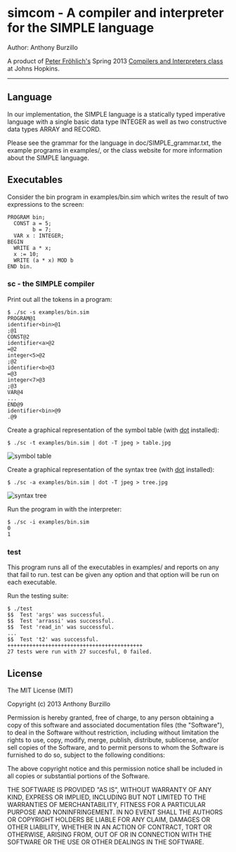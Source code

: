 simcom - A compiler and interpreter for the SIMPLE language
==============================================

Author: Anthony Burzillo

A product of [Peter Fröhlich's](http://gaming.jhu.edu/~phf/) Spring 2013
[Compilers and Interpreters class](http://gaming.jhu.edu/~phf/2013/spring/cs328/) at Johns Hopkins.

******

## Language

In our implementation, the SIMPLE language is a statically typed imperative language with a single basic data type
INTEGER as well as two constructive data types ARRAY and RECORD.

Please see the grammar for the language in doc/SIMPLE_grammar.txt, the example programs in examples/, or the class
website for more information about the SIMPLE language.

## Executables

Consider the bin program in examples/bin.sim which writes the result of two expressions to the screen:

```SIMPLE
PROGRAM bin;
  CONST a = 5;
        b = 7;
  VAR x : INTEGER;
BEGIN
  WRITE a * x;
  x := 10; 
  WRITE (a * x) MOD b
END bin.
```

### sc - the SIMPLE compiler

Print out all the tokens in a program:


```shell
$ ./sc -s examples/bin.sim
PROGRAM@1
identifier<bin>@1
;@1
CONST@2
identifier<a>@2
=@2
integer<5>@2
;@2
identifier<b>@3
=@3
integer<7>@3
;@3
VAR@4
...
END@9
identifier<bin>@9
.@9
```

Create a graphical representation of the symbol table (with [dot] installed):

[dot]: http://www.graphviz.org/

```shell
$ ./sc -t examples/bin.sim | dot -T jpeg > table.jpg
```

![symbol table](http://i.imgur.com/x9i89hg.jpg)

Create a graphical representation of the syntax tree (with [dot] installed):

```shell
$ ./sc -a examples/bin.sim | dot -T jpeg > tree.jpg
```

![syntax tree](http://i.imgur.com/IQ3oZkV.jpg)

Run the program in with the interpreter:

```shell
$ ./sc -i examples/bin.sim
0
1
```

### test

This program runs all of the executables in examples/ and reports on any that fail to run.
test can be given any option and that option will be run on each executable.

Run the testing suite:

```shell
$ ./test
$$  Test 'args' was successful.
$$  Test 'arrassi' was successful.
$$  Test 'read_in' was successful.
...
$$  Test 't2' was successful.
+++++++++++++++++++++++++++++++++++++++++++
27 tests were run with 27 succesful, 0 failed.
```

## License

The MIT License (MIT)

Copyright (c) 2013 Anthony Burzillo

Permission is hereby granted, free of charge, to any person obtaining a copy
of this software and associated documentation files (the "Software"), to deal
in the Software without restriction, including without limitation the rights
to use, copy, modify, merge, publish, distribute, sublicense, and/or sell
copies of the Software, and to permit persons to whom the Software is
furnished to do so, subject to the following conditions:

The above copyright notice and this permission notice shall be included in
all copies or substantial portions of the Software.

THE SOFTWARE IS PROVIDED "AS IS", WITHOUT WARRANTY OF ANY KIND, EXPRESS OR
IMPLIED, INCLUDING BUT NOT LIMITED TO THE WARRANTIES OF MERCHANTABILITY,
FITNESS FOR A PARTICULAR PURPOSE AND NONINFRINGEMENT. IN NO EVENT SHALL THE
AUTHORS OR COPYRIGHT HOLDERS BE LIABLE FOR ANY CLAIM, DAMAGES OR OTHER
LIABILITY, WHETHER IN AN ACTION OF CONTRACT, TORT OR OTHERWISE, ARISING FROM,
OUT OF OR IN CONNECTION WITH THE SOFTWARE OR THE USE OR OTHER DEALINGS IN
THE SOFTWARE.

